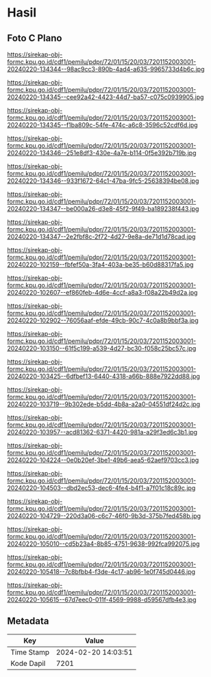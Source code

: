 # Hasil

## Foto C Plano

https://sirekap-obj-formc.kpu.go.id/cdf1/pemilu/pdpr/72/01/15/20/03/7201152003001-20240220-134344--98ac9cc3-890b-4ad4-a635-9965733d4b6c.jpg

https://sirekap-obj-formc.kpu.go.id/cdf1/pemilu/pdpr/72/01/15/20/03/7201152003001-20240220-134345--cee92a42-4423-44d7-ba57-c075c0939905.jpg

https://sirekap-obj-formc.kpu.go.id/cdf1/pemilu/pdpr/72/01/15/20/03/7201152003001-20240220-134345--f1ba809c-54fe-474c-a6c8-3596c52cdf6d.jpg

https://sirekap-obj-formc.kpu.go.id/cdf1/pemilu/pdpr/72/01/15/20/03/7201152003001-20240220-134346--251e8df3-430e-4a7e-b114-0f5e392b719b.jpg

https://sirekap-obj-formc.kpu.go.id/cdf1/pemilu/pdpr/72/01/15/20/03/7201152003001-20240220-134346--933f1672-64c1-47ba-9fc5-25638394be08.jpg

https://sirekap-obj-formc.kpu.go.id/cdf1/pemilu/pdpr/72/01/15/20/03/7201152003001-20240220-134347--be000a26-d3e8-45f2-9f49-ba189238f443.jpg

https://sirekap-obj-formc.kpu.go.id/cdf1/pemilu/pdpr/72/01/15/20/03/7201152003001-20240220-134347--2e2fbf8c-2f72-4d27-9e8a-de71d1d78cad.jpg

https://sirekap-obj-formc.kpu.go.id/cdf1/pemilu/pdpr/72/01/15/20/03/7201152003001-20240220-102159--fbfef50a-3fa4-403a-be35-b60d88317fa5.jpg

https://sirekap-obj-formc.kpu.go.id/cdf1/pemilu/pdpr/72/01/15/20/03/7201152003001-20240220-102607--ef860feb-4d6e-4ccf-a8a3-f08a22b49d2a.jpg

https://sirekap-obj-formc.kpu.go.id/cdf1/pemilu/pdpr/72/01/15/20/03/7201152003001-20240220-102902--76056aaf-efde-49cb-90c7-4c0a8b9bbf3a.jpg

https://sirekap-obj-formc.kpu.go.id/cdf1/pemilu/pdpr/72/01/15/20/03/7201152003001-20240220-103150--61f5c199-a539-4d27-bc30-f058c25bc57c.jpg

https://sirekap-obj-formc.kpu.go.id/cdf1/pemilu/pdpr/72/01/15/20/03/7201152003001-20240220-103425--6dfbef13-6440-4318-a66b-888e7922dd88.jpg

https://sirekap-obj-formc.kpu.go.id/cdf1/pemilu/pdpr/72/01/15/20/03/7201152003001-20240220-103719--9b302ede-b5dd-4b8a-a2a0-04551df24d2c.jpg

https://sirekap-obj-formc.kpu.go.id/cdf1/pemilu/pdpr/72/01/15/20/03/7201152003001-20240220-103957--acd81362-6371-4420-981a-a29f3ed6c3b1.jpg

https://sirekap-obj-formc.kpu.go.id/cdf1/pemilu/pdpr/72/01/15/20/03/7201152003001-20240220-104224--0e0b20ef-3be1-49b6-aea5-62aef9703cc3.jpg

https://sirekap-obj-formc.kpu.go.id/cdf1/pemilu/pdpr/72/01/15/20/03/7201152003001-20240220-104503--dbd2ec53-dec6-4fe4-b4f1-a7f01c18c89c.jpg

https://sirekap-obj-formc.kpu.go.id/cdf1/pemilu/pdpr/72/01/15/20/03/7201152003001-20240220-104729--220d3a06-c6c7-46f0-9b3d-375b7fed458b.jpg

https://sirekap-obj-formc.kpu.go.id/cdf1/pemilu/pdpr/72/01/15/20/03/7201152003001-20240220-105010--cd5b23a4-8b85-4751-9638-992fca992075.jpg

https://sirekap-obj-formc.kpu.go.id/cdf1/pemilu/pdpr/72/01/15/20/03/7201152003001-20240220-105418--7c8bfbb4-f3de-4c17-ab96-1e0f745d0446.jpg

https://sirekap-obj-formc.kpu.go.id/cdf1/pemilu/pdpr/72/01/15/20/03/7201152003001-20240220-105615--67d7eec0-011f-4569-9988-d59567dfb4e3.jpg


## Metadata

| Key        | Value               |
| ---------- | ------------------- |
| Time Stamp | 2024-02-20 14:03:51 |
| Kode Dapil | 7201                |



